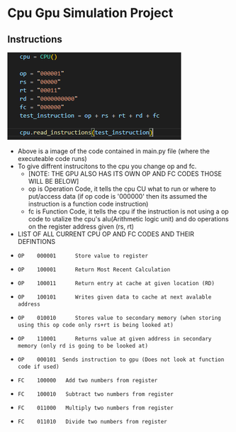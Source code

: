 # Cpu Gpu Simulation Project
 
## Instructions

   ![](https://github.com/CarterWr/Cpu_Gpu_Simulation_Project/blob/main/Instruciton_photo.png)

   * Above is a image of the code contained in main.py file (where the executeable code runs)
   * To give diffrent instrucitons to the cpu you change op and fc.
     * [NOTE: THE GPU ALSO HAS ITS OWN OP AND FC CODES THOSE WILL BE BELOW]
     * op is Operation Code, it tells the cpu CU what to run or where to put/access data (if op code is '000000' then its assumed the instruction is a function code instruction)
     * fc is Function Code, it tells the cpu if the instruction is not using a op code to utalize the cpu's alu(Arithmetic logic unit) and do operations on the register address given (rs, rt)
   * LIST OF ALL CURRENT CPU OP AND FC CODES AND THEIR DEFINTIONS
   *     OP    000001      Store value to register
   *     OP    100001      Return Most Recent Calculation 
   *     OP    100011      Return entry at cache at given location (RD)  
   *     OP    100101      Writes given data to cache at next avalable address
   *     OP    010010      Stores value to secondary memory (when storing using this op code only rs+rt is being looked at)
   *     OP    110001      Returns value at given address in secondary memory (only rd is going to be looked at)
   *     OP    000101  Sends instruction to gpu (Does not look at function code if used)
   *     FC    100000   Add two numbers from register
   *     FC    100010   Subtract two numbers from register
   *     FC    011000   Multiply two numbers from register
   *     FC    011010   Divide two numbers from register
   
